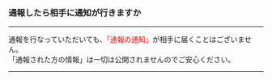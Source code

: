 <h3>通報したら相手に通知が行きますか</h3>
<hr>

通報を行なっていただいても、<font color="#ff0000">「通報の通知」</font>が相手に届くことはございません。  
「通報された方の情報」は一切は公開されませんのでご安心ください。

<hr>